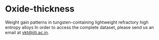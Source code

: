 # Oxide-thickness
Weight gain patterns in tungsten-containing lightweight refractory high entropy alloys
In order to access the complete dataset, please send us an email at vkt@iiti.ac.in.
